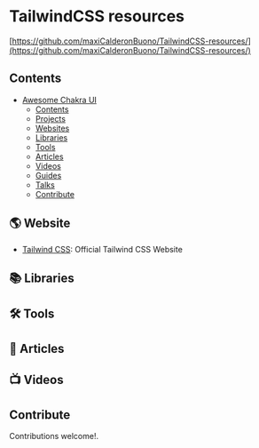 # TailwindCSS resources

[https://github.com/maxiCalderonBuono/TailwindCSS-resources/](https://github.com/maxiCalderonBuono/TailwindCSS-resources/)

## Contents

- [Awesome Chakra UI](#awesome-chakra-ui)
  - [Contents](#contents)
  - [Projects](#-projects)
  - [Websites](#%EF%B8%8F-websites)
  - [Libraries](#%EF%B8%8F-libraries)
  - [Tools](#%EF%B8%8F-tools)
  - [Articles](#-articles)
  - [Videos](#%EF%B8%8F-videos)
  - [Guides](#guides)
  - [Talks](#talks)
  - [Contribute](#contribute)

## 🌎️ Website

- [Tailwind CSS](https://tailwindcss.com/): Official Tailwind CSS Website



## 📚️ Libraries



## 🛠️ Tools



## 📝 Articles



## 📺️ Videos


## Contribute

Contributions welcome!.
